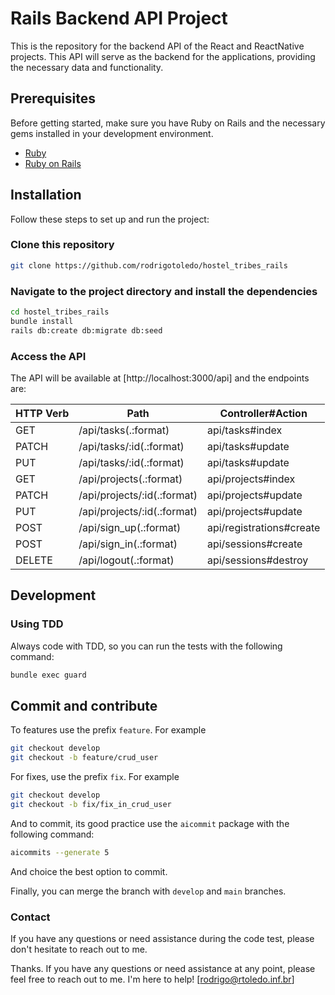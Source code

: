 # Rails Backend API Project

This is the repository for the backend API of the React and ReactNative projects. This API will serve as the backend for the applications, providing the necessary data and functionality.

## Prerequisites

Before getting started, make sure you have Ruby on Rails and the necessary gems installed in your development environment.

- [Ruby](https://www.ruby-lang.org/)
- [Ruby on Rails](https://rubyonrails.org/)

## Installation

Follow these steps to set up and run the project:

### Clone this repository

   ```bash
   git clone https://github.com/rodrigotoledo/hostel_tribes_rails
  ```

### Navigate to the project directory and install the dependencies

```bash
cd hostel_tribes_rails
bundle install
rails db:create db:migrate db:seed
```

### Access the API

The API will be available at [http://localhost:3000/api] and the endpoints are:

| HTTP Verb | Path                        | Controller#Action            |
|-----------|-----------------------------|------------------------------|
| GET       | /api/tasks(.:format)        | api/tasks#index              |
| PATCH     | /api/tasks/:id(.:format)    | api/tasks#update             |
| PUT       | /api/tasks/:id(.:format)    | api/tasks#update             |
| GET       | /api/projects(.:format)     | api/projects#index           |
| PATCH     | /api/projects/:id(.:format) | api/projects#update          |
| PUT       | /api/projects/:id(.:format) | api/projects#update          |
| POST      | /api/sign_up(.:format)      | api/registrations#create     |
| POST      | /api/sign_in(.:format)      | api/sessions#create          |
| DELETE    | /api/logout(.:format)       | api/sessions#destroy         |

## Development

### Using TDD

Always code with TDD, so you can run the tests with the following command:

```bash
bundle exec guard
```

## Commit and contribute

To features use the prefix `feature`. For example

```bash
git checkout develop
git checkout -b feature/crud_user
```

For fixes, use the prefix `fix`. For example

```bash
git checkout develop
git checkout -b fix/fix_in_crud_user
```

And to commit, its good practice use the `aicommit` package with the following command:

```bash
aicommits --generate 5
```

And choice the best option to commit.

Finally, you can merge the branch with `develop` and `main` branches.

### Contact

If you have any questions or need assistance during the code test, please don't hesitate to reach out to me.

Thanks. If you have any questions or need assistance at any point, please feel free to reach out to me. I'm here to help! [rodrigo@rtoledo.inf.br]
